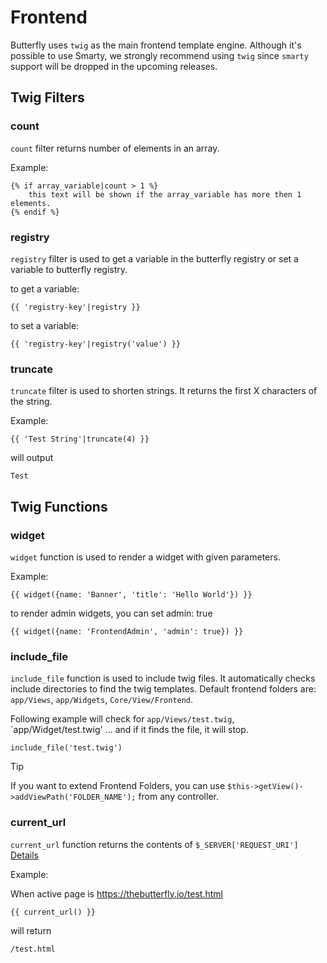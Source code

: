 # Frontend

Butterfly uses `twig` as the main frontend template engine. Although it's possible to use Smarty, we strongly recommend using 
`twig` since `smarty` support will be dropped in the upcoming releases.

## Twig Filters

### count

`count` filter returns number of elements in an array.

Example:

```twig
{% if array_variable|count > 1 %}
    this text will be shown if the array_variable has more then 1 elements. 
{% endif %}
``` 

### registry

`registry` filter is used to get a variable in the butterfly registry or set a variable to butterfly registry.

to get a variable:
```twig
{{ 'registry-key'|registry }}
```

to set a variable:
```twig
{{ 'registry-key'|registry('value') }}
```

### truncate

`truncate` filter is used to shorten strings. It returns the first X characters of the string. 

Example:
```twig
{{ 'Test String'|truncate(4) }}
```

will output

```text
Test
```

## Twig Functions

### widget

`widget` function is used to render a widget with given parameters.

Example:

```twig
{{ widget({name: 'Banner', 'title': 'Hello World'}) }}
``` 

to render admin widgets, you can set admin: true

```twig
{{ widget({name: 'FrontendAdmin', 'admin': true}) }}
```

### include_file

`include_file` function is used to include twig files. It automatically checks include directories to find the twig templates.
Default frontend folders are: `app/Views`, `app/Widgets`, `Core/View/Frontend`.

Following example will check for `app/Views/test.twig`, `app/Widget/test.twig' ... and if it finds the file, it will stop.

```twig
include_file('test.twig')
```

>[!TIP]
> If you want to extend Frontend Folders, you can use `$this->getView()->addViewPath('FOLDER_NAME');` from any controller. 

### current_url

`current_url` function returns the contents of `$_SERVER['REQUEST_URI']` [Details](https://www.php.net/manual/tr/reserved.variables.server.php)

Example:

When active page is https://thebutterfly.io/test.html

```twig
{{ current_url() }}
```

will return

```text
/test.html
```